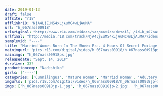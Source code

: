 ```yaml
---
date: 2019-01-13
draft: false
affsite: "r18"
afflinkr18: "NjA4LjEuMS4xLjAuMC4wLjAuMA"
url: "h_067nass00918"
urloriginal: "http://www.r18.com/videos/vod/movies/detail/-/id=h_067nass00918"
urlfinal: "http://media.r18.com/track/NjA4LjEuMS4xLjAuMC4wLjAuMA/videos/vod/movies/detail/-/id=h_067nass00918"
samplevid: "----"
title: "Married Women Born In The Showa Era. 4 Hours Of Secret Footage. 10 Women. Watch Me Do Dirty Things"
mainimgurl: "pics.r18.com/digital/video/h_067nass00918/h_067nass00918ps.jpg"
mainimgs: "h_067nass00918ps.jpg"
releasedate: "Sept. 14, 2018"
duration: 237
productioncomp: "Nadeshiko"
girls: ['----']
categories: ['Cunnilingus', 'Mature Woman', 'Married Woman', 'Adultery', 'Cowgirl', 'Blowjob', '69', 'Over 4 Hours']
imgurls: ['pics.r18.com/digital/video/h_067nass00918/h_067nass00918jp-1.jpg', 'pics.r18.com/digital/video/h_067nass00918/h_067nass00918jp-2.jpg', 'pics.r18.com/digital/video/h_067nass00918/h_067nass00918jp-3.jpg', 'pics.r18.com/digital/video/h_067nass00918/h_067nass00918jp-4.jpg', 'pics.r18.com/digital/video/h_067nass00918/h_067nass00918jp-5.jpg', 'pics.r18.com/digital/video/h_067nass00918/h_067nass00918jp-6.jpg', 'pics.r18.com/digital/video/h_067nass00918/h_067nass00918jp-7.jpg', 'pics.r18.com/digital/video/h_067nass00918/h_067nass00918jp-8.jpg', 'pics.r18.com/digital/video/h_067nass00918/h_067nass00918jp-9.jpg', 'pics.r18.com/digital/video/h_067nass00918/h_067nass00918jp-10.jpg', 'pics.r18.com/digital/video/h_067nass00918/h_067nass00918jp-11.jpg', 'pics.r18.com/digital/video/h_067nass00918/h_067nass00918jp-12.jpg', 'pics.r18.com/digital/video/h_067nass00918/h_067nass00918jp-13.jpg', 'pics.r18.com/digital/video/h_067nass00918/h_067nass00918jp-14.jpg', 'pics.r18.com/digital/video/h_067nass00918/h_067nass00918jp-15.jpg', 'pics.r18.com/digital/video/h_067nass00918/h_067nass00918jp-16.jpg', 'pics.r18.com/digital/video/h_067nass00918/h_067nass00918jp-17.jpg', 'pics.r18.com/digital/video/h_067nass00918/h_067nass00918jp-18.jpg', 'pics.r18.com/digital/video/h_067nass00918/h_067nass00918jp-19.jpg', 'pics.r18.com/digital/video/h_067nass00918/h_067nass00918jp-20.jpg']
imgs: ['h_067nass00918jp-1.jpg', 'h_067nass00918jp-2.jpg', 'h_067nass00918jp-3.jpg', 'h_067nass00918jp-4.jpg', 'h_067nass00918jp-5.jpg', 'h_067nass00918jp-6.jpg', 'h_067nass00918jp-7.jpg', 'h_067nass00918jp-8.jpg', 'h_067nass00918jp-9.jpg', 'h_067nass00918jp-10.jpg', 'h_067nass00918jp-11.jpg', 'h_067nass00918jp-12.jpg', 'h_067nass00918jp-13.jpg', 'h_067nass00918jp-14.jpg', 'h_067nass00918jp-15.jpg', 'h_067nass00918jp-16.jpg', 'h_067nass00918jp-17.jpg', 'h_067nass00918jp-18.jpg', 'h_067nass00918jp-19.jpg', 'h_067nass00918jp-20.jpg']
---
```

